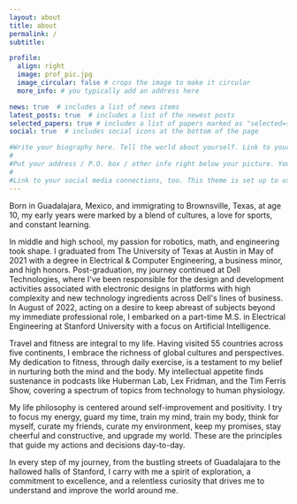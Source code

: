 ```yaml
---
layout: about
title: about
permalink: /
subtitle: 

profile:
  align: right
  image: prof_pic.jpg
  image_circular: false # crops the image to make it circular
  more_info: # you typically add an address here

news: true  # includes a list of news items
latest_posts: true  # includes a list of the newest posts
selected_papers: true # includes a list of papers marked as "selected={true}"
social: true  # includes social icons at the bottom of the page

#Write your biography here. Tell the world about yourself. Link to your favorite [subreddit](http://reddit.com). You can put a picture in, too. The code is already in, just name #your picture `prof_pic.jpg` and put it in the `img/` folder.
#
#Put your address / P.O. box / other info right below your picture. You can also disable any of these elements by editing `profile` property of the YAML header of your `_pages/#about.md`. Edit `_bibliography/papers.bib` and Jekyll will render your [publications page](/al-folio/publications/) automatically.
#
#Link to your social media connections, too. This theme is set up to use [Font Awesome icons](https://fontawesome.com/) and [Academicons](https://jpswalsh.github.io/academicons/), #like the ones below. Add your Facebook, Twitter, LinkedIn, Google Scholar, or just disable all of them.
---
```

Born in Guadalajara, Mexico, and immigrating to Brownsville, Texas, at age 10, my early years were marked by a blend of cultures, a love for sports, and constant learning.

In middle and high school, my passion for robotics, math, and engineering took shape. I graduated from The University of Texas at Austin in May of 2021 with a degree in Electrical & Computer Engineering, a business minor, and high honors. Post-graduation, my journey continued at Dell Technologies, where I've been responsible for the design and development activities associated with electronic designs in platforms with high complexity and new technology ingredients across Dell's lines of business. In August of 2022, acting on a desire to keep abreast of subjects beyond my immediate professional role, I embarked on a part-time M.S. in Electrical Engineering at Stanford University with a focus on Artificial Intelligence.

Travel and fitness are integral to my life. Having visited 55 countries across five continents, I embrace the richness of global cultures and perspectives. My dedication to fitness, through daily exercise, is a testament to my belief in nurturing both the mind and the body. My intellectual appetite finds sustenance in podcasts like Huberman Lab, Lex Fridman, and the Tim Ferris Show, covering a spectrum of topics from technology to human physiology.

My life philosophy is centered around self-improvement and positivity. I try to focus my energy, guard my time, train my mind, train my body, think for myself, curate my friends, curate my environment, keep my promises, stay cheerful and constructive, and upgrade my world. These are the principles that guide my actions and decisions day-to-day.

In every step of my journey, from the bustling streets of Guadalajara to the hallowed halls of Stanford, I carry with me a spirit of exploration, a commitment to excellence, and a relentless curiosity that drives me to understand and improve the world around me.
